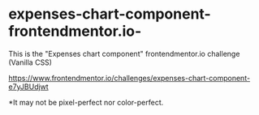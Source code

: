 # expenses-chart-component-frontendmentor.io-
This is the "Expenses chart component" frontendmentor.io challenge (Vanilla CSS)

https://www.frontendmentor.io/challenges/expenses-chart-component-e7yJBUdjwt


*It may not be pixel-perfect nor color-perfect. 
